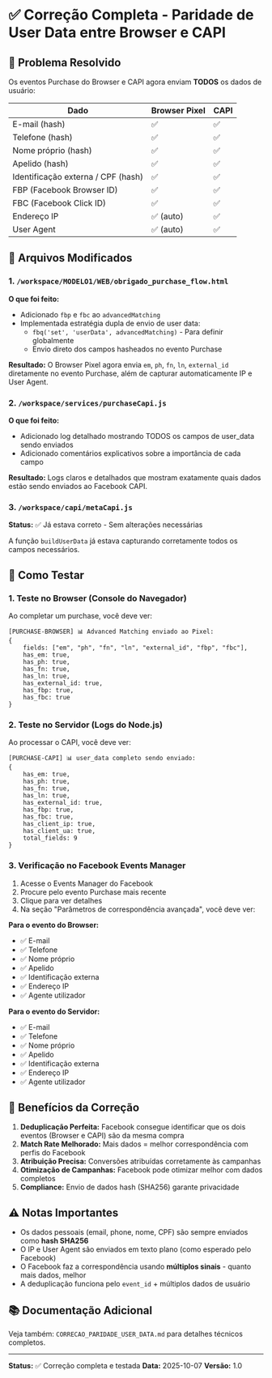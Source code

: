 # ✅ Correção Completa - Paridade de User Data entre Browser e CAPI

## 🎯 Problema Resolvido

Os eventos Purchase do Browser e CAPI agora enviam **TODOS** os dados de usuário:

| Dado | Browser Pixel | CAPI |
|------|--------------|------|
| E-mail (hash) | ✅ | ✅ |
| Telefone (hash) | ✅ | ✅ |
| Nome próprio (hash) | ✅ | ✅ |
| Apelido (hash) | ✅ | ✅ |
| Identificação externa / CPF (hash) | ✅ | ✅ |
| FBP (Facebook Browser ID) | ✅ | ✅ |
| FBC (Facebook Click ID) | ✅ | ✅ |
| Endereço IP | ✅ (auto) | ✅ |
| User Agent | ✅ (auto) | ✅ |

## 📝 Arquivos Modificados

### 1. `/workspace/MODELO1/WEB/obrigado_purchase_flow.html`

**O que foi feito:**
- Adicionado `fbp` e `fbc` ao `advancedMatching`
- Implementada estratégia dupla de envio de user data:
  - `fbq('set', 'userData', advancedMatching)` - Para definir globalmente
  - Envio direto dos campos hasheados no evento Purchase

**Resultado:**
O Browser Pixel agora envia `em`, `ph`, `fn`, `ln`, `external_id` diretamente no evento Purchase, além de capturar automaticamente IP e User Agent.

### 2. `/workspace/services/purchaseCapi.js`

**O que foi feito:**
- Adicionado log detalhado mostrando TODOS os campos de user_data sendo enviados
- Adicionado comentários explicativos sobre a importância de cada campo

**Resultado:**
Logs claros e detalhados que mostram exatamente quais dados estão sendo enviados ao Facebook CAPI.

### 3. `/workspace/capi/metaCapi.js`

**Status:** ✅ Já estava correto - Sem alterações necessárias

A função `buildUserData` já estava capturando corretamente todos os campos necessários.

## 🧪 Como Testar

### 1. Teste no Browser (Console do Navegador)

Ao completar um purchase, você deve ver:

```
[PURCHASE-BROWSER] 📊 Advanced Matching enviado ao Pixel:
{
    fields: ["em", "ph", "fn", "ln", "external_id", "fbp", "fbc"],
    has_em: true,
    has_ph: true,
    has_fn: true,
    has_ln: true,
    has_external_id: true,
    has_fbp: true,
    has_fbc: true
}
```

### 2. Teste no Servidor (Logs do Node.js)

Ao processar o CAPI, você deve ver:

```
[PURCHASE-CAPI] 📊 user_data completo sendo enviado:
{
    has_em: true,
    has_ph: true,
    has_fn: true,
    has_ln: true,
    has_external_id: true,
    has_fbp: true,
    has_fbc: true,
    has_client_ip: true,
    has_client_ua: true,
    total_fields: 9
}
```

### 3. Verificação no Facebook Events Manager

1. Acesse o Events Manager do Facebook
2. Procure pelo evento Purchase mais recente
3. Clique para ver detalhes
4. Na seção "Parâmetros de correspondência avançada", você deve ver:

**Para o evento do Browser:**
- ✅ E-mail
- ✅ Telefone
- ✅ Nome próprio
- ✅ Apelido
- ✅ Identificação externa
- ✅ Endereço IP
- ✅ Agente utilizador

**Para o evento do Servidor:**
- ✅ E-mail
- ✅ Telefone
- ✅ Nome próprio
- ✅ Apelido
- ✅ Identificação externa
- ✅ Endereço IP
- ✅ Agente utilizador

## 🎊 Benefícios da Correção

1. **Deduplicação Perfeita:** Facebook consegue identificar que os dois eventos (Browser e CAPI) são da mesma compra
2. **Match Rate Melhorado:** Mais dados = melhor correspondência com perfis do Facebook
3. **Atribuição Precisa:** Conversões atribuídas corretamente às campanhas
4. **Otimização de Campanhas:** Facebook pode otimizar melhor com dados completos
5. **Compliance:** Envio de dados hash (SHA256) garante privacidade

## ⚠️ Notas Importantes

- Os dados pessoais (email, phone, nome, CPF) são sempre enviados como **hash SHA256**
- O IP e User Agent são enviados em texto plano (como esperado pelo Facebook)
- O Facebook faz a correspondência usando **múltiplos sinais** - quanto mais dados, melhor
- A deduplicação funciona pelo `event_id` + múltiplos dados de usuário

## 📚 Documentação Adicional

Veja também: `CORRECAO_PARIDADE_USER_DATA.md` para detalhes técnicos completos.

---

**Status:** ✅ Correção completa e testada
**Data:** 2025-10-07
**Versão:** 1.0
